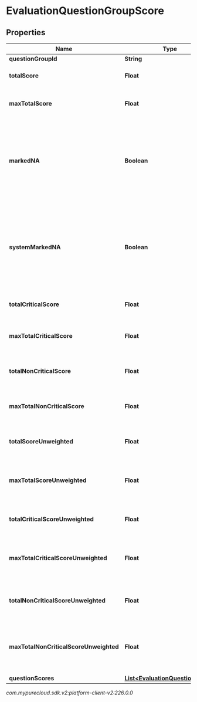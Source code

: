# EvaluationQuestionGroupScore


## Properties

| Name | Type | Description | Notes |
| ------------ | ------------- | ------------- | ------------- |
| **questionGroupId** | **String** |  |  [optional] |
| **totalScore** | **Float** | Score of all questions in the group |  [optional] |
| **maxTotalScore** | **Float** | Maximum possible score of all questions in the group |  [optional] |
| **markedNA** | **Boolean** | True when the evaluation is submitted with a question group that does not have any answers. Only allowed when naEnabled is true or if set by the system |  [optional] |
| **systemMarkedNA** | **Boolean** | If markedNA is true, systemMarkedNA indicates whether it was marked by a user or by the system due to visibility conditions. Always false if markedNA is false. |  [optional] |
| **totalCriticalScore** | **Float** | Score of only the critical questions in the group |  [optional] |
| **maxTotalCriticalScore** | **Float** | Maximum possible score of only the critical questions in the group |  [optional] |
| **totalNonCriticalScore** | **Float** | Score of only the non critical questions in the group |  [optional] |
| **maxTotalNonCriticalScore** | **Float** | Maximum possible score of only the non critical questions in the group |  [optional] |
| **totalScoreUnweighted** | **Float** | Unweighted score of all questions in the group |  [optional] |
| **maxTotalScoreUnweighted** | **Float** | Maximum possible unweighted score of all questions in the group |  [optional] |
| **totalCriticalScoreUnweighted** | **Float** | Unweighted score of only the critical questions in the group |  [optional] |
| **maxTotalCriticalScoreUnweighted** | **Float** | Maximum possible unweighted score of only the critical questions in the group |  [optional] |
| **totalNonCriticalScoreUnweighted** | **Float** | Unweighted score of only the non critical questions in the group |  [optional] |
| **maxTotalNonCriticalScoreUnweighted** | **Float** | Maximum possible unweighted score of only the non critical questions in the group |  [optional] |
| **questionScores** | [**List&lt;EvaluationQuestionScore&gt;**](EvaluationQuestionScore) |  |  [optional] |




_com.mypurecloud.sdk.v2:platform-client-v2:226.0.0_
